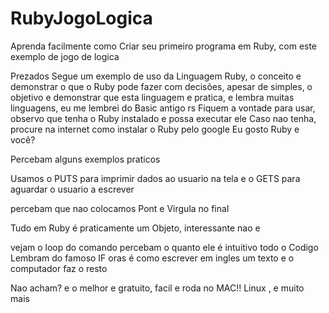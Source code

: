 # RubyJogoLogica
Aprenda facilmente como Criar seu primeiro programa em Ruby, com este exemplo de jogo de logica

Prezados
Segue um exemplo de uso da Linguagem Ruby, o conceito e demonstrar o que o Ruby pode fazer com decisões, apesar de simples, o objetivo e demonstrar que esta linguagem e pratica, e lembra muitas linguagens, eu me lembrei do Basic antigo rs
Fiquem a vontade para usar, observo que tenha o Ruby instalado e possa executar ele
Caso nao tenha, procure na internet como instalar o Ruby pelo google
Eu gosto Ruby e você?

Percebam alguns exemplos praticos

Usamos o PUTS para imprimir dados ao usuario na tela
e o GETS para aguardar o usuario a escrever

percebam que nao colocamos Pont e Virgula no final

Tudo em Ruby é praticamente um Objeto, interessante nao e

vejam o loop do comando percebam o quanto ele é intuitivo todo o Codigo
Lembram do famoso IF oras é como escrever em ingles um texto e o computador faz o resto

Nao acham? e o melhor e gratuito, facil e roda no MAC!! Linux , e muito mais 
